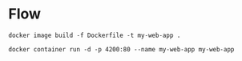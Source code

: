 # Flow

`docker image build -f Dockerfile -t my-web-app .`

`docker container run -d -p 4200:80 --name my-web-app my-web-app`

